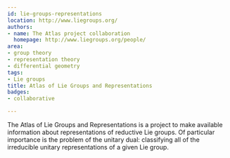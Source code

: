 ```yaml
---
id: lie-groups-representations
location: http://www.liegroups.org/
authors:
- name: The Atlas project collaboration
  homepage: http://www.liegroups.org/people/
area:
- group theory
- representation theory
- differential geometry
tags:
- Lie groups
title: Atlas of Lie Groups and Representations
badges:
- collaborative

---
```


The Atlas of Lie Groups and Representations is a project to make available information about representations of reductive Lie groups. Of particular importance is the problem of the unitary dual: classifying all of the irreducible unitary representations of a given Lie group.